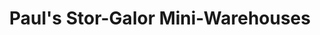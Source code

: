 ---
title: "Paul's Stor-Galor Mini-Warehouses"
url: /galveston/pauls-stor-galor-mini-warehouses/
shop: Mieten
---